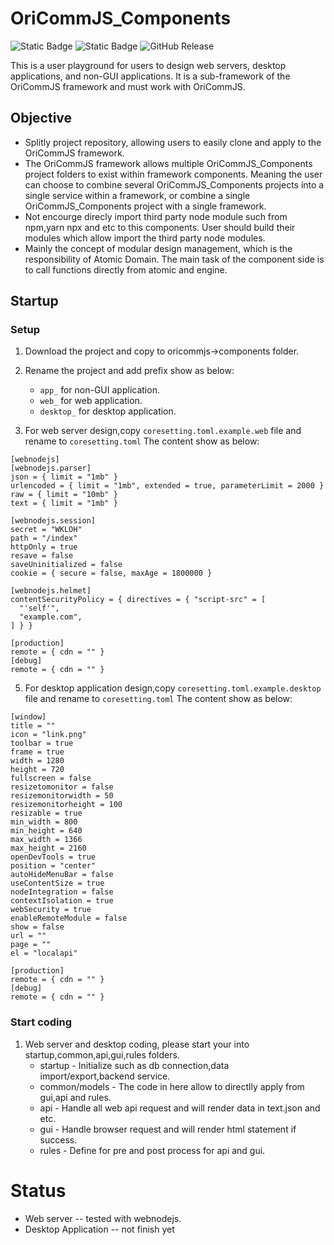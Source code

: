 # OriCommJS_Components

![Static Badge](https://img.shields.io/badge/License-Mulan_PSL_v2-_)
![Static Badge](https://img.shields.io/badge/Framework-OriCommJS_1.0.9-_)
![GitHub Release](https://img.shields.io/github/v/release/wkloh76/oricommjs_components)

This is a user playground for users to design web servers, desktop applications, and non-GUI applications. It is a sub-framework of the OriCommJS framework and must work with OriCommJS.

## Objective

- Splitly project repository, allowing users to easily clone and apply to the OriCommJS framework.
- The OriCommJS framework allows multiple OriCommJS_Components project folders to exist within framework components. Meaning the user can choose to combine several OriCommJS_Components projects into a single service within a framework, or combine a single OriCommJS_Components project with a single framework.
- Not encourge direcly import third party node module such from npm,yarn npx and etc to this components. User should build their modules which allow import the third party node modules.
- Mainly the concept of modular design management, which is the responsibility of Atomic Domain. The main task of the component side is to call functions directly from atomic and engine.

## Startup

### Setup

1. Download the project and copy to oricommjs->components folder.
2. Rename the project and add prefix show as below:

   - `app_` for non-GUI application.
   - `web_` for web application.
   - `desktop_` for desktop application.

3. For web server design,copy `coresetting.toml.example.web` file and rename to `coresetting.toml` The content show as below:

```
[webnodejs]
[webnodejs.parser]
json = { limit = "1mb" }
urlencoded = { limit = "1mb", extended = true, parameterLimit = 2000 }
raw = { limit = "10mb" }
text = { limit = "1mb" }

[webnodejs.session]
secret = "WKLOH"
path = "/index"
httpOnly = true
resave = false
saveUninitialized = false
cookie = { secure = false, maxAge = 1800000 }

[webnodejs.helmet]
contentSecurityPolicy = { directives = { "script-src" = [
  "'self'",
  "example.com",
] } }

[production]
remote = { cdn = "" }
[debug]
remote = { cdn = "" }
```

5. For desktop application design,copy `coresetting.toml.example.desktop` file and rename to `coresetting.toml` The content show as below:

```
[window]
title = ""
icon = "link.png"
toolbar = true
frame = true
width = 1280
height = 720
fullscreen = false
resizetomonitor = false
resizemonitorwidth = 50
resizemonitorheight = 100
resizable = true
min_width = 800
min_height = 640
max_width = 1366
max_height = 2160
openDevTools = true
position = "center"
autoHideMenuBar = false
useContentSize = true
nodeIntegration = false
contextIsolation = true
webSecurity = true
enableRemoteModule = false
show = false
url = ""
page = ""
el = "localapi"

[production]
remote = { cdn = "" }
[debug]
remote = { cdn = "" }

```

### Start coding

1. Web server and desktop coding, please start your into startup,common,api,gui,rules folders.
   - startup - Initialize such as db connection,data import/export,backend service.
   - common/models - The code in here allow to directlly apply from gui,api and rules.
   - api - Handle all web api request and will render data in text.json and etc.
   - gui - Handle browser request and will render html statement if success.
   - rules - Define for pre and post process for api and gui.

# Status

- Web server -- tested with webnodejs.
- Desktop Application -- not finish yet
